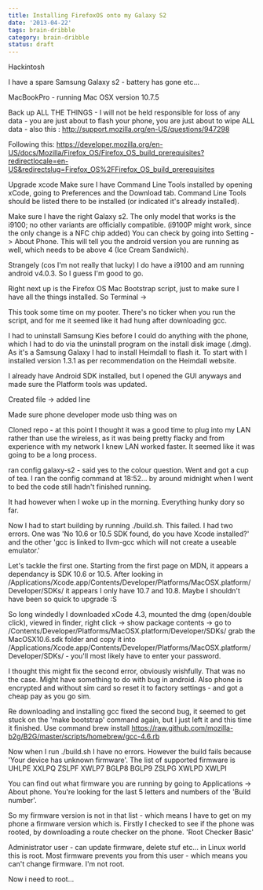 ```yaml
---
title: Installing FirefoxOS onto my Galaxy S2
date: '2013-04-22'
tags: brain-dribble
category: brain-dribble
status: draft
---
```


Hackintosh

I have a spare Samsung Galaxy s2 - battery has gone etc...

MacBookPro - running Mac OSX version 10.7.5

Back up ALL THE THINGS - I will not be held responsible for loss of any data - you are just about to flash your phone, you are just about to wipe ALL data - also this : http://support.mozilla.org/en-US/questions/947298

Following this: https://developer.mozilla.org/en-US/docs/Mozilla/Firefox_OS/Firefox_OS_build_prerequisites?redirectlocale=en-US&redirectslug=Firefox_OS%2FFirefox_OS_build_prerequisites

Upgrade xcode
Make sure I have Command Line Tools installed by opening xCode, going to Preferences and the Download tab. Command Line Tools should be listed there to be installed (or indicated it's already installed).

Make sure I have the right Galaxy s2. <quote>The only model that works is the i9100; no other variants are officially compatible. (i9100P might work, since the only change is a NFC chip added)</quote> You can check by going into Setting -> About Phone. This will tell you the android version you are running as well, which needs to be above 4 (Ice Cream Sandwich).

Strangely (cos I'm not really that lucky) I do have a i9100 and am running android v4.0.3. So I guess I'm good to go.

Right next up is the Firefox OS Mac Bootstrap script, just to make sure I have all the things installed. So Terminal -> 

This took some time on my pooter. There's no ticker when you run the script, and for me it seemed like it had hung after downloading gcc.

I had to uninstall Samsung Kies before I could do anything with the phone, which I had to do via the uninstall program on the install disk image (.dmg). As it's a Samsung Galaxy I had to install Heimdall to flash it. To start with I installed version 1.3.1 as per recommendation on the Heimdall website.

I already have Android SDK installed, but I opened the GUI anyways and made sure the Platform tools was updated.

Created file -> added line

Made sure phone developer mode usb thing was on

Cloned repo - at this point I thought it was a good time to plug into my LAN rather than use the wireless, as it was being pretty flacky and from experience with my network I knew LAN worked faster. It seemed like it was going to be a long process.

ran config galaxy-s2 - said yes to the colour question. Went and got a cup of tea. I ran the config command at 18:52... by around midnight when I went to bed the code still hadn't finished running.

It had however when I woke up in the morning. Everything hunky dory so far.

Now I had to start building by running ./build.sh. This failed. I had two errors. One was 'No 10.6 or 10.5 SDK found, do you have Xcode installed?' and the other 'gcc is linked to llvm-gcc which will not create a useable emulator.'

Let's tackle the first one. Starting from the first page on MDN, it appears a dependancy is SDK 10.6 or 10.5. After looking in /Applications/Xcode.app/Contents/Developer/Platforms/MacOSX.platform/Developer/SDKs/ it appears I only have 10.7 and 10.8. Maybe I shouldn't have been so quick to upgrade :S

So long windedly I downloaded xCode 4.3, mounted the dmg (open/double click), viewed in finder, right click -> show package contents -> go to /Contents/Developer/Platforms/MacOSX.platform/Developer/SDKs/ grab the MacOSX10.6.sdk folder and copy it into /Applications/Xcode.app/Contents/Developer/Platforms/MacOSX.platform/Developer/SDKs/ - you'll most likely have to enter your password.

I thought this might fix the second error, obviously wishfully. That was no the case. Might have something to do with bug in android. Also phone is encrypted and without sim card so reset it to factory settings - and got a cheap pay as you go sim.

Re downloading and installing gcc fixed the second bug, it seemed to get stuck on the 'make bootstrap' command again, but I just left it and this time it finished. Use command brew install https://raw.github.com/mozilla-b2g/B2G/master/scripts/homebrew/gcc-4.6.rb

Now when I run ./build.sh I have no errors. However the build fails because 'Your device has unknown firmware'. The list of supported firmware is UHLPE
XXLPQ
ZSLPF
XWLP7
BGLP8
BGLP9
ZSLPG
XWLPD
XWLPI

You can find out what firmware you are running by going to Applications -> About phone. You're looking for the last 5 letters and numbers of the 'Build number'.

So my firmware version is not in that list - which means I have to get on my phone a firmware version which is. Firstly I checked to see if the phone was rooted, by downloading a route checker on the phone. 'Root Checker Basic'

Administrator user - can update firmware, delete stuf etc... in Linux world this is root. Most firmware prevents you from this user - which means you can't change firmware. I'm not root.

Now i need to root...
